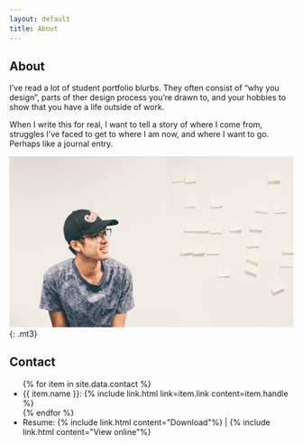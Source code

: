 ```yaml
---
layout: default
title: About
---
```

## About
<div class="mw6 mb4 lh-copy" markdown="block">
I’ve read a lot of student portfolio blurbs. They often consist of “why you design”, parts of ther design process you’re drawn to, and your hobbies to show that you have a life outside of work.

When I write this for real, I want to tell a story of where I come from, struggles I’ve faced to get to where I am now, and where I want to go. Perhaps like a journal entry.

![Beautiful asian man wearing a Canada hat, glasses and a blue shirt. Looking to the right.](/assets/images/me.jpg)
{: .mt3}
</div>



## Contact
<ul class="list pl0">
	{% for item in site.data.contact %}
		<li class="mb2"
		>{{ item.name }}: {% include link.html link=item.link content=item.handle %}</li>
	{% endfor %}
		<li>Resume: {% include link.html content="Download"%} | {% include link.html content="View online"%}</li>
</ul>